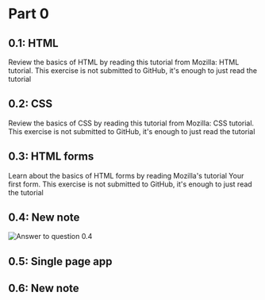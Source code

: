 # Part 0

## 0.1: HTML
Review the basics of HTML by reading this tutorial from Mozilla: HTML tutorial.
This exercise is not submitted to GitHub, it's enough to just read the tutorial

## 0.2: CSS
Review the basics of CSS by reading this tutorial from Mozilla: CSS tutorial.
This exercise is not submitted to GitHub, it's enough to just read the tutorial

## 0.3: HTML forms
Learn about the basics of HTML forms by reading Mozilla's tutorial Your first form.
This exercise is not submitted to GitHub, it's enough to just read the tutorial

## 0.4: New note
![Answer to question 0.4](https://github.com/alkhdaniel/Fullstack-Open-2022/blob/main/part0/0.4-New-Note.png)

## 0.5: Single page app

## 0.6: New note
